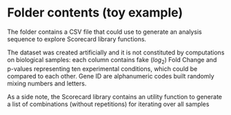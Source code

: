 # Folder contents (toy example)

The folder contains a CSV file that could use to generate an analysis sequence to explore Scorecard library functions.

The dataset was created artificially and it is not constituted by computations on biological samples: each column contains fake ($log_{2}$) Fold Change and p-values representing ten experimental conditions, which could be compared to each other. Gene ID are alphanumeric codes built randomly mixing numbers and letters.

As a side note, the Scorecard library contains an utility function to generate a list of combinations (without repetitions) for iterating over all samples
